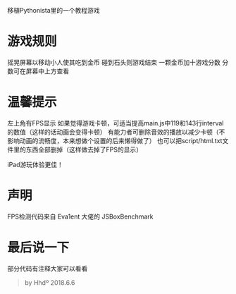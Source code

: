 移植Pythonista里的一个教程游戏

# 游戏规则
摇晃屏幕以移动小人使其吃到金币
碰到石头则游戏结束
一颗金币加十游戏分数
分数可在屏幕中上方查看

# 温馨提示
左上角有FPS显示
如果觉得游戏卡顿，可适当提高main.js中119和143行interval的数值（这样的话动画会变得卡顿）
有能力者可删除音效的播放以减少卡顿（不影响动画的流畅度，本来想做个设置的后来懒得做了）
也可以把script/html.txt文件里的东西全部删掉（这样做去掉了FPS的显示）

iPad游玩体验更佳！

# 声明
FPS检测代码来自 Eva1ent 大佬的 JSBoxBenchmark

# 最后说一下
部分代码有注释大家可以看看


> by Hhdº
2018.6.6